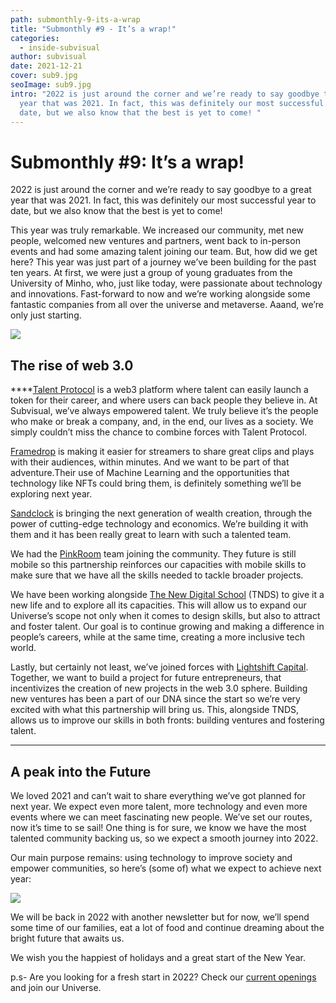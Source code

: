 ```yaml
---
path: submonthly-9-its-a-wrap
title: "Submonthly #9 - It’s a wrap!"
categories:
  - inside-subvisual
author: subvisual
date: 2021-12-21
cover: sub9.jpg
seoImage: sub9.jpg
intro: "2022 is just around the corner and we’re ready to say goodbye to a great
  year that was 2021. In fact, this was definitely our most successful year to
  date, but we also know that the best is yet to come! "
---
```

# Submonthly #9: It’s a wrap!

2022 is just around the corner and we’re ready to say goodbye to a great year that was 2021. In fact, this was definitely our most successful year to date, but we also know that the best is yet to come! 

This year was truly remarkable. We increased our community, met new people, welcomed new ventures and partners, went back to in-person events and had some amazing talent joining our team. 
But, how did we get here? This year was just part of a journey we’ve been building for the past ten years. At first, we were just a group of young graduates from the University of Minho, who, just like today, were passionate about technology and innovations. 
Fast-forward to now and we’re working alongside some fantastic companies from all over the universe and metaverse. Aaand, we’re only just starting.

![](https://paper-attachments.dropbox.com/s_B031FF38133C71F5B23CEAE222CD8B7BA25C910B478360B40C979C9B608B040A_1640087953535_Screenshot+2021-12-21+at+11.56.24.png)

## The rise of web 3.0

\*\*\*\*[Talent Protocol](https://www.talentprotocol.com/) is a web3 platform where talent can easily launch a token for their career, and where users can back people they believe in. At Subvisual, we’ve always empowered talent. We truly believe it’s the people who make or break a company, and, in the end, our lives as a society. We simply couldn’t miss the chance to combine forces with Talent Protocol.

[Framedrop](https://www.framedrop.co/) is making it easier for streamers to share great clips and plays with their audiences, within minutes. And we want to be part of that adventure.Their use of Machine Learning and the opportunities that technology like NFTs could bring them, is definitely something we’ll be exploring next year. 

[Sandclock](https://www.sandclock.org/) is bringing the next generation of wealth creation, through the power of cutting-edge technology and economics. We’re building it with them and it has been really great to learn with such a talented team.

We had the [PinkRoom](https://pinkroom.dev/) team joining the community. They future is still mobile so this partnership reinforces our capacities with mobile skills to make sure that we have all the skills needed to tackle broader projects.

We have been working alongside [The New Digital School](http://thenewdigitalschool.com/) (TNDS) to give it a new life and to explore all its capacities. This will allow us to expand our Universe’s scope not only when it comes to design skills, but also to attract and foster talent. Our goal is to continue growing and making a difference in people’s careers, while at the same time, creating a more inclusive tech world. 

Lastly, but certainly not least, we’ve joined forces with [Lightshift Capital](https://www.lightshift.capital/). Together, we want to build a project for future entrepreneurs, that incentivizes the creation of new projects in the web 3.0 sphere. Building new ventures has been a part of our DNA since the start so we’re very excited with what this partnership will bring us. This, alongside TNDS, allows us to improve our skills in both fronts: building ventures and fostering talent.   

- - -

## A peak into the Future

We loved 2021 and can’t wait to share everything we’ve got planned for next year. We expect even more talent, more technology and even more events where we can meet fascinating new people. 
We’ve set our routes, now it’s time to se sail! One thing is for sure, we know we have the most talented community backing us, so we expect a smooth journey into 2022. 

Our main purpose remains: using technology to improve society and empower communities, so here’s (some of) what we expect to achieve next year: 

![](https://paper-attachments.dropbox.com/s_B031FF38133C71F5B23CEAE222CD8B7BA25C910B478360B40C979C9B608B040A_1639496817530_subvisual.png)

We will be back in 2022 with another newsletter but for now, we’ll spend some time of our families, eat a lot of food and continue dreaming about the bright future that awaits us. 

We wish you the happiest of holidays and a great start of the New Year. 

p.s- Are you looking for a fresh start in 2022? Check our [current openings](https://jobs.subvisual.com/) and join our Universe.
